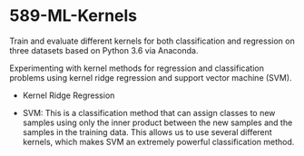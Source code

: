 # 589-ML-Kernels
Train and evaluate different kernels for both classification and regression on three datasets based on Python 3.6 via Anaconda.

Experimenting with kernel methods for regression and classification problems using kernel ridge regression and support vector machine (SVM).

- Kernel Ridge Regression

- SVM: This is a classification method that can assign classes to new samples using only the inner product between the new samples and the samples in the training data. This allows us to use several different kernels, which makes SVM an extremely powerful classification method.

